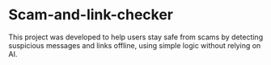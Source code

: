 # Scam-and-link-checker
This project was developed to help users stay safe from scams by detecting suspicious messages and links offline, using simple logic without relying on AI.

